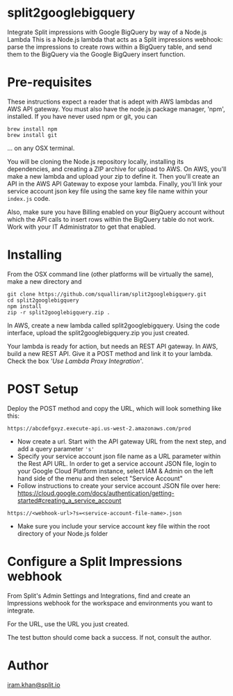 # split2googlebigquery

Integrate Split impressions with Google BigQuery by way of a Node.js Lambda
This is a Node.js lambda that acts as a Split impressions webhook: parse the impressions to create rows within a BigQuery table, and send them to the BigQuery via the Google BigQuery insert function.

# Pre-requisites

These instructions expect a reader that is adept with AWS lambdas and AWS API gateway. You must also have the node.js package manager, 'npm', installed. If you have never used npm or git, you can

```
brew install npm
brew install git
```
... on any OSX terminal.

You will be cloning the Node.js repository locally, installing its dependencies, and creating a ZIP archive for upload to AWS. On AWS, you'll make a new lambda and upload your zip to define it. Then you'll create an API in the AWS API Gateway to expose your lambda. Finally, you'll link your service account json key file using the same key file name within your ``index.js`` code.

Also, make sure you have Billing enabled on your BigQuery account without which the API calls to insert rows within the BigQuery table do not work. Work with your IT Administrator to get that enabled.

# Installing 

From the OSX command line (other platforms will be virtually the same), make a new directory and

```
git clone https://github.com/squalliram/split2googlebigquery.git
cd split2googlebigquery
npm install 
zip -r split2googlebigquery.zip .
```

In AWS, create a new lambda called split2googlebigquery. Using the code interface, upload the split2googlebigquery.zip you just created.

Your lambda is ready for action, but needs an REST API gateway. In AWS, build a new REST API. Give it a POST method and link it to your lambda. Check the box *'Use Lambda Proxy Integration'*.

# POST Setup 

Deploy the POST method and copy the URL, which will look something like this:

```
https://abcdefgxyz.execute-api.us-west-2.amazonaws.com/prod
```

* Now create a url. Start with the API gateway URL from the next step, and add a query parameter `'s'`
* Specify your service account json file name as a URL parameter within the Rest API URL. In order to get a service account JSON file, login to your Google Cloud Platform instance, select IAM & Admin on the left hand side of the menu and then select "Service Account"
* Follow instructions to create your service account JSON file over here:
<https://cloud.google.com/docs/authentication/getting-started#creating_a_service_account>

```
https://<webhook-url>?s=<service-account-file-name>.json
```
* Make sure you include your service account key file within the root directory of your Node.js folder

# Configure a Split Impressions webhook

From Split's Admin Settings and Integrations, find and create an Impressions webhook for the workspace and environments you want to integrate.

For the URL, use the URL you just created.

The test button should come back a success. If not, consult the author.

# Author

iram.khan@split.io
